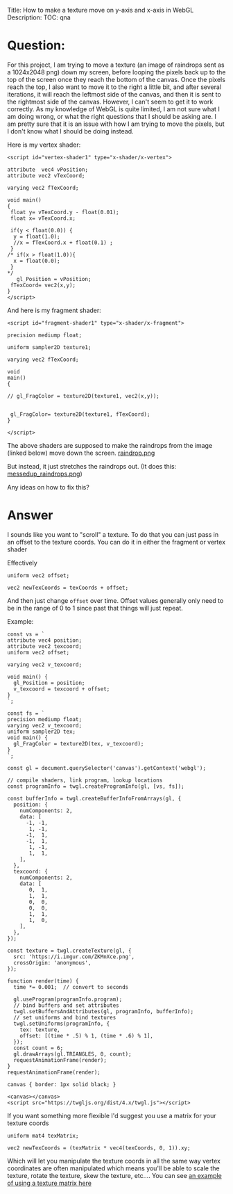 Title: How to make a texture move on y-axis and x-axis in WebGL
Description:
TOC: qna

# Question:

For this project, I am trying to move a texture (an image of raindrops sent as a 1024x2048 png) down my screen, before looping the pixels back up to the top of the screen once they reach the bottom of the canvas. Once the pixels reach the top, I also want to move it to the right a little bit, and after several iterations, it will reach the leftmost side of the canvas, and then it is sent to the rightmost side of the canvas. However, I can't seem to get it to work correctly. As my knowledge of WebGL is quite limited, I am not sure what I am doing wrong, or what the right questions that I should be asking are. I am pretty sure that it is an issue with how I am trying to move the pixels, but I don't know what I should be doing instead. 

Here is my vertex shader:

<!-- begin snippet: js hide: false console: true babel: false -->

<!-- language: lang-html -->
    <script id="vertex-shader1" type="x-shader/x-vertex">
    
    attribute  vec4 vPosition;
    attribute vec2 vTexCoord;
    
    varying vec2 fTexCoord;
    
    void main() 
    {
     float y= vTexCoord.y - float(0.01);
     float x= vTexCoord.x;
     
     if(y < float(0.0)) {
      y = float(1.0);
      //x = fTexCoord.x + float(0.1) ;
     }
    /* if(x > float(1.0)){
      x = float(0.0);
     }
    */ 
       gl_Position = vPosition;
     fTexCoord= vec2(x,y);
    } 
    </script>
<!-- end snippet -->

And here is my fragment shader:

<!-- begin snippet: js hide: false console: true babel: false -->

<!-- language: lang-html -->

    <script id="fragment-shader1" type="x-shader/x-fragment">

    precision mediump float;

    uniform sampler2D texture1;

    varying vec2 fTexCoord;

    void
    main()
    {

    // gl_FragColor = texture2D(texture1, vec2(x,y)); 

     
     gl_FragColor= texture2D(texture1, fTexCoord);
    }

    </script>

<!-- end snippet -->

The above shaders are supposed to make the raindrops from the image (linked below) move down the screen. [raindrop.png][1]


But instead, it just stretches the raindrops out. (It does this: [messedup_raindrops.png][2])


  [1]: https://i.stack.imgur.com/znh3D.jpg
  [2]: https://i.stack.imgur.com/3XwLZ.png

Any ideas on how to fix this?

# Answer

I sounds like you want to "scroll" a texture. To do that you can just pass in an offset to the texture coords. You can do it in either the fragment or vertex shader

Effectively

    uniform vec2 offset;

    vec2 newTexCoords = texCoords + offset;

And then just change `offset` over time. Offset values generally only need to be in the range of 0 to 1 since past that things will just repeat.

Example:

<!-- begin snippet: js hide: true console: true babel: false -->

<!-- language: lang-js -->

    const vs = `
    attribute vec4 position;
    attribute vec2 texcoord;
    uniform vec2 offset;

    varying vec2 v_texcoord;

    void main() {
      gl_Position = position;
      v_texcoord = texcoord + offset;
    }
    `;

    const fs = `
    precision mediump float;
    varying vec2 v_texcoord;
    uniform sampler2D tex;
    void main() {
      gl_FragColor = texture2D(tex, v_texcoord);
    }
    `;

    const gl = document.querySelector('canvas').getContext('webgl');

    // compile shaders, link program, lookup locations
    const programInfo = twgl.createProgramInfo(gl, [vs, fs]);

    const bufferInfo = twgl.createBufferInfoFromArrays(gl, {
      position: {
        numComponents: 2,
        data: [
          -1, -1,
           1, -1,
          -1,  1,
          -1,  1,
           1, -1,
           1,  1,
        ],
      },
      texcoord: {
        numComponents: 2,
        data: [
           0,  1,
           1,  1,
           0,  0,
           0,  0,
           1,  1,
           1,  0,
        ],
      },
    });

    const texture = twgl.createTexture(gl, {
      src: 'https://i.imgur.com/ZKMnXce.png',
      crossOrigin: 'anonymous',
    });

    function render(time) {
      time *= 0.001;  // convert to seconds
      
      gl.useProgram(programInfo.program);
      // bind buffers and set attributes
      twgl.setBuffersAndAttributes(gl, programInfo, bufferInfo);
      // set uniforms and bind textures
      twgl.setUniforms(programInfo, {
        tex: texture,
        offset: [(time * .5) % 1, (time * .6) % 1],
      });
      const count = 6;
      gl.drawArrays(gl.TRIANGLES, 0, count);
      requestAnimationFrame(render);
    }
    requestAnimationFrame(render);

<!-- language: lang-css -->

    canvas { border: 1px solid black; }

<!-- language: lang-html -->

    <canvas></canvas>
    <script src="https://twgljs.org/dist/4.x/twgl.js"></script>

<!-- end snippet -->

If you want something more flexible I'd suggest you use a matrix for your texture coords

    uniform mat4 texMatrix;

    vec2 newTexCoords = (texMatrix * vec4(texCoords, 0, 1)).xy;

Which will let you manipulate the texture coords in all the same way vertex coordinates are often manipulated which means you'll be able to scale the texture, rotate the texture, skew the texture, etc.... You can see [an example of using a texture matrix here](https://webglfundamentals.org/webgl/lessons/webgl-2d-drawimage.html)

